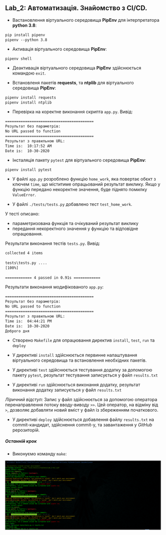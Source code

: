 ## Lab_2: Автоматизація. Знайомство з CI/CD.
+ Вастановлення віртуального середовища **PipEnv** для інтерпретатора **python 3.8**:
```
pip install pipenv
pipenv --python 3.8
```
+ Активація віртуального середовища **PipEnv**:
```
pipenv shell
```
+ Деактивація віртуального середовища **PipEnv** здійснюється командою `exit`.

+ Встановленя пакетів **requests**, та **ntplib** для віртуального середовища **PipEnv**:
```
pipenv install requests
pipenv install ntplib
```
+ Перевірка на коректне виконання скрипта `app.py`.
Вивід:
```
========================================
Результат без параметрів:
No URL passed to function
========================================
Результат з правильною URL:
Time is:  10:17:52 AM
Date is:  10-30-2020
```        
+ Інсталяція пакету `pytest` для віртуального середовища **PipEnv**:
```
pipenv install pytest
```
+ У файлі `app.py` розроблено функцію `home_work`, яка повертає обєкт з ключем `time`, що міститиме опрацьований результат виклику.
Якщо у функцію передано некоректне значення, буде піднято помилку `ValueError`. 

+ У файлі `./tests/tests.py` добавлено тест `test_home_work`. 

У тесті описано: 
+ параметризована функція та очікуваний результат виклику
+ передання некоректного значення у функцію та відповідне опрацювання.


Результати виконання тестів `tests.py`. Вивід: 
```
collected 4 items                                                                                                                      

tests\tests.py ....                                                                                                              [100%]

============ 4 passed in 0.91s ============
```
Результати виконання модифікованого `app.py`:
```
========================================
Результат без параметрів:
No URL passed to function
========================================
Результат з правильною URL:
Time is:  04:44:21 PM
Date is:  10-30-2020
Доброго дня
```

+ Створено `Makefile` для опрацювання директив `install`, `test`, `run` та `deploy`

+ У директиві `install` здійснюється первинне налаштування віртуального середовища та встановлення необхідних пакетів.
+ У директиві `test` здійснюється тестування додатку за допомогою пакету `pytest`, результат тестування записується у файл `results.txt`
+ У директиві `run` здійснюється виконання додатку, результат виконання додатку записується у файл `results.txt`

_Ліричний відступ:_
Запис у файл здійснюється за допомогою оператора перенаправлення потоку вводу-виводу `>>`. Цей оператор, на відміну від `>`, дозволяє добавляти новий вміст у файл із збереженням початкового.

+ У директиві `deploy` здійснюється добавлення файлу `results.txt` на commit-кандидат, здійснення commit-у, та завантаження у *GitHub* рерозиторій.

##### Останній крок
+ Виконуємо команду `make`:

![Terminal Output](./parrot.png 'Parrot Security OS')
